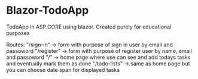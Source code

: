 # Blazor-TodoApp
TodoApp in ASP.CORE using blazor. Created purely for educational purposes

Routes:
"/sign-in" ->  form with purpose of sign in user by email and passoword
"/register" -> form with purpose of register user by name, email and passoword
"/" -> home page where use can see and add todays tasks and eventually mark them as done
"/todo-lists" -> same as home page but you can choose date span for displayed taska
